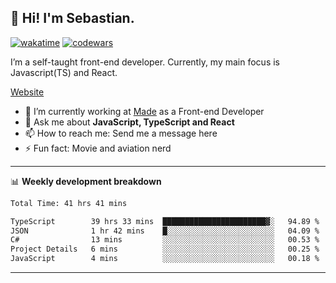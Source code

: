 ## 👋 Hi! I'm Sebastian.

[![wakatime](https://wakatime.com/badge/user/df0036c6-328a-4a39-be9b-e49417ed22a1.svg)](https://wakatime.com/@df0036c6-328a-4a39-be9b-e49417ed22a1)
[![codewars](https://www.codewars.com/users/sebavuye/badges/small)](https://www.codewars.com/users/sebavuye)

I’m a self-taught front-end developer. Currently, my main focus is Javascript(TS) and React.

[Website](https://sebastianvuye.be)

- 🔭 I’m currently working at [Made](https://made.be/) as a Front-end Developer
- 💬 Ask me about **JavaScript, TypeScript and React**
- 📫 How to reach me: Send me a message here
- ⚡ Fun fact: Movie and aviation nerd

-------

📊 **Weekly development breakdown**

<!--START_SECTION:waka-->

```txt
Total Time: 41 hrs 41 mins

TypeScript        39 hrs 33 mins  ███████████████████████▓░   94.89 %
JSON              1 hr 42 mins    █░░░░░░░░░░░░░░░░░░░░░░░░   04.09 %
C#                13 mins         ░░░░░░░░░░░░░░░░░░░░░░░░░   00.53 %
Project Details   6 mins          ░░░░░░░░░░░░░░░░░░░░░░░░░   00.25 %
JavaScript        4 mins          ░░░░░░░░░░░░░░░░░░░░░░░░░   00.18 %
```

<!--END_SECTION:waka-->
-------
